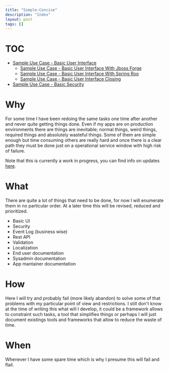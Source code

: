 ```yaml
---
title: "Simple-Concise"
description: "Index"
layout: post
tags: []
---
```


TOC
===

* <a href="{{site.url}}/subaui/sampleUC-BasicUI.html">Sample Use Case - Basic User Interface</a>
    * <a href="{{site.url}}/subaui/forge/sampleUI-BasicUI.html">Sample Use Case - Basic User Interface  With Jboss Forge</a>
    * <a href="{{site.url}}/subaui/roo/sampleUI-BasicUI-01.html">Sample Use Case - Basic User Interface  With Spring Roo</a>
    * <a href="{{site.url}}/subaui/sampleUC-BasicUI-closing.html">Sample Use Case - Basic User Interface Closing</a>
* <a href="{{site.url}}/sampleUC-BasicSecurity.html">Sample Use Case - Basic Security</a>

Why
===

For some time I have been redoing the same tasks one time after
another and never quite getting things done. Even if my apps are
on production environments there are things are inevitable; normal things, 
weird things, required things and absolutely wasteful things. Some of them 
are simple enough but time consuming others are really hard and once there 
is a clear path they must be done just on a operational service window with
high risk of failure.

Note that this is currently a work in progress, you can find info on updates
<a href="{{site.url}}/updates.html">here</a>.

What
====

There are quite a lot of things that need to be done, for now I
will enumerate them in no particular order. At a later time this
will be revised, reduced and prioritized.

* Basic UI
* Security
* Event Log (business wise)
* Rest API
* Validation
* Localization
* End user documentation
* Sysadmin documentation
* App mantainer documentation

How
===

Here I will try and probably fail (more likely abandon) to solve
some of that problems with my particular point of view and
restrictions. I still don't know at the time of writing this what
will I develop, it could be a framework allows to constraint
such tasks, a tool that simplifies things or perhaps I will just 
document existings tools and frameworks that allow to reduce
the waste of time.

When
====

Whenever I have some spare time which is why I presume this will
fail and flail.




